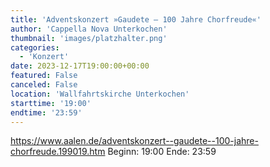 ```yaml
---
title: 'Adventskonzert »Gaudete – 100 Jahre Chorfreude«'
author: 'Cappella Nova Unterkochen'
thumbnail: 'images/platzhalter.png'
categories:
  - 'Konzert'
date: 2023-12-17T19:00:00+00:00
featured: False
canceled: False
location: 'Wallfahrtskirche Unterkochen'
starttime: '19:00'
endtime: '23:59'
---
```

https://www.aalen.de/adventskonzert--gaudete--100-jahre-chorfreude.199019.htm
Beginn: 19:00
 Ende: 23:59